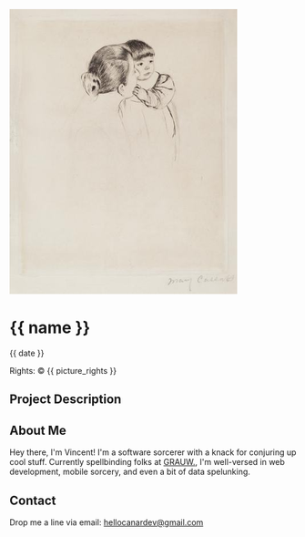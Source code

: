 <html>

![Artwork](picture/artwork.jpg)
# {{ name }}
{{ date }}

Rights: © {{ picture_rights }}

## Project Description


## About Me
Hey there, I'm Vincent! I'm a software sorcerer with a knack for conjuring up cool stuff.
Currently spellbinding folks at [GRAUW.](https://grauw.fr), I'm well-versed in web development, mobile sorcery, and even a bit of data spelunking.

## Contact
Drop me a line via email:
[hellocanardev@gmail.com](mailto:hellocanardev@gmail.com)

</html>
